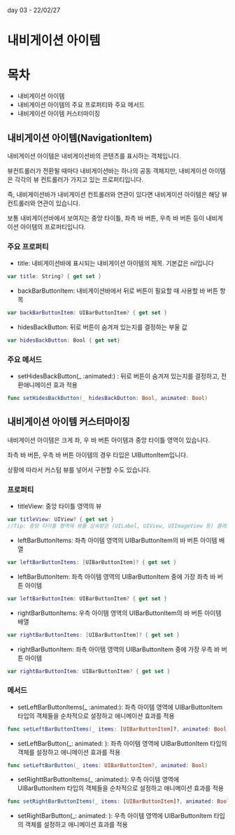 day 03 - 22/02/27

# 내비게이션 아이템

# 목차

- 내비게이션 아이템
- 내비게이션 아이템의 주요 프로퍼티와 주요 메서드
- 내비게이션 아이템 커스터마이징

## 내비게이션 아이템(NavigationItem)

내비게이션 아이템은 내비게이션바의 콘텐츠를 표시하는 객체입니다.

뷰컨트롤러가 전환될 때마다 내비게이션바는 하나의 공동 객체지만, 내비게이션 아이템은 각각의 뷰 컨트롤러가 가지고 있는 프로퍼티입니다.

즉, 내비게이션바가 내비게이션 컨트롤러와 연관이 있다면 내비게이션 아이템은 해당 뷰 컨트롤러와 연관이 있습니다.

보통 내비게이션바에서 보여지는 중앙 타이틀, 좌측 바 버튼, 우측 바 버튼 등이 내비게이션 아이템의 프로퍼티입니다.

### 주요 프로퍼티

- title: 내비게이션바에 표시되는 내비게이션 아이템의 제목. 기본값은 nil입니다

```swift
var title: String? { get set }
```

- backBarButtonItem: 내비게이션바에서 뒤로 버튼이 필요할 때 사용할 바 버튼 항목

```swift
var backBarButtonItem: UIBarButtonItem? { get set }
```

- hidesBackButton: 뒤로 버튼이 숨겨져 있는지를 결정하는 부울 값

```swift
var hidesBackButton: Bool { get set}
```

### 주요 메서드

- setHidesBackButton(_ :animated:) : 뒤로 버튼이 숨겨져 있는지를 결정하고, 전환애니메이션 효과 적용

```swift
func setHidesBackButton(_ hidesBackButton: Bool, animated: Bool)
```

## 내비게이션 아이템 커스터마이징

내비게이션 아이템은 크게 좌, 우 바 버튼 아이템과 중앙 타이틀 영역이 있습니다.

좌측 바 버튼, 우측 바 버튼 아이템의 경우 타입은 UIButtonItem입니다.

상황에 따라서 커스텀 뷰를 넣어서 구현할 수도 있습니다.

### 프로퍼티

- titleView: 중앙 타이틀 영역의 뷰

```swift
var titleView: UIView? { get set }
//Tip: 중앙 타이틀 영역에 뷰를 상속받은 (UILabel, UIView, UIImageView 등) 클래스들을 표현할 수 있습니다 
```

- leftBarButtonItems: 좌측 아이템 영역의 UIBarButtonItem의 바 버튼 아이템 배열

```swift
var leftBarButtonItems: [UIBarButtonItem]? { get set }
```

- leftBarButtonItem: 좌측 아이템 영역의 UIBarButtonItem 중에 가장 좌측 바 버튼 아이템

```swift
var leftBarButtonItem: UIBarButtonItem? { get set }
```

- rightBarButtonItems: 우측 아이템 영역의 UIBarButtonItem의 바 버튼 아이템 배열

```swift
var rightBarButtonItems: [UIBarButtonItem]? { get set }
```

- rightBarButtonItem: 좌측 아이템 영역의 UIBarButtonItem 중에 가장 우측 바 버튼 아이템

```swift
var rightBarButtonItem: UIBarButtonItem? { get set }
```

### 메서드

- setLeftBarButtonItems(_ :animated:): 좌측 아이템 영역에 UIBarButtonItem 타입의 객체들을 순차적으로 설정하고 애니메이션 효과를 적용

```swift
func setLeftBarButtonItems(_ items: [UIBarButtonItem]?, animated: Bool)
```

- setLeftBarButton(_: animated: ): 좌측 아이템 영역에 UIBarButtonItem 타입의 객체를 설정하고 애니메이션 효과를 적용

```swift
func setLeftBarButton(_ items: UIBarButtonItem?, animated: Bool)
```

- setRighttBarButtonItems(_ :animated:): 우측 아이템 영역에 UIBarButtonItem 타입의 객체들을 순차적으로 설정하고 애니메이션 효과를 적용

```swift
func setRightBarButtonItems(_ items: [UIBarButtonItem]?, animated: Bool)
```

- setRightBarButton(_: animated: ): 우측 아이템 영역에 UIBarButtonItem 타입의 객체를 설정하고 애니메이션 효과를 적용
